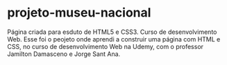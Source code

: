 # projeto-museu-nacional
Página criada para esduto de HTML5 e CSS3. Curso de desenvolvimento Web. Esse foi o peojeto onde aprendi a construir uma página com HTML e CSS, no curso de desenvolvimento Web na Udemy, com o professor Jamilton Damasceno e Jorge Sant Ana. 
